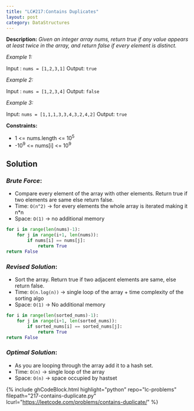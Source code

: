 ```yaml
---
title: "LC#217:Contains Duplicates"
layout: post
category: DataStructures
---
```


**Description:** *Given an integer array nums, return true if any value appears at least twice in the array, and return false if every element is distinct.*

*Example 1:*

Input : `nums = [1,2,3,1]`
Output: `true`

*Example 2:*

Input : `nums = [1,2,3,4]`
Output: `false`

*Example 3:*

Input: `nums = [1,1,1,3,3,4,3,2,4,2]`
Output: `true`
 
**Constraints:**

- 1 <= nums.length <= 10<sup>5</sup>
- -10<sup>9</sup> <= nums[i] <= 10<sup>9</sup>

## Solution

### *Brute Force*: 

- Compare every element of the array with other elements. Return true if two elements are same else return false. 
- Time: `O(n^2)` -> for every elements the whole array is iterated making it n*n
- Space: `O(1)` -> no additional memory

``` python
for i in range(len(nums)-1):
    for j in range(i+1, len(nums)):
        if nums[i] == nums[j]:
            return True
return False
```

### *Revised Solution*:
- Sort the array. Return true if two adjacent elements are same, else return false.
- Time: `O(n.log(n))` -> single loop of the array + time complexity of the sorting algo
- Space: `O(1)` -> No additional memory

``` python
for i in range(len(sorted_nums)-1):
    for j in range(i+1, len(sorted_nums)):
        if sorted_nums[i] == sorted_nums[j]:
            return True
return False
```

### *Optimal Solution*:
- As you are looping through the array add it to a hash set.
- Time: `O(n)` -> single loop of the array
- Space: `O(n)` -> space occupied by hastset

{% include ghCodeBlock.html highlight="python" repo="lc-problems" filepath="217-contains-duplicate.py" lcurl="https://leetcode.com/problems/contains-duplicate/" %}